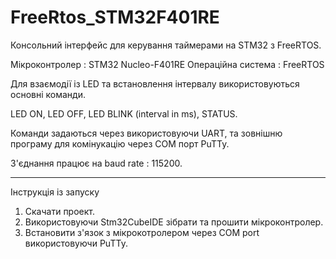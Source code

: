 # FreeRtos_STM32F401RE

Консольний інтерфейс для керування таймерами на STM32 з FreeRTOS.

Мікроконтролер      :   STM32 Nucleo-F401RE
Операційна система  :   FreeRTOS

Для взаємодії із LED та встановлення інтервалу використовуються основні команди.

LED ON, LED OFF, LED BLINK (interval in ms), STATUS.

Команди задаються через використовуючи UART, та зовнішню програму для комінукацію через COM порт PuTTy.

З'єднання працює на baud rate : 115200.
_______________________________________________________________________________________________________

Інструкція із запуску

1. Скачати проект.
2. Використовуючи Stm32CubeIDE зібрати та прошити мікроконтролер.
3. Встановити з'язок з мікрокотролером через COM port використовуючи PuTTy.
